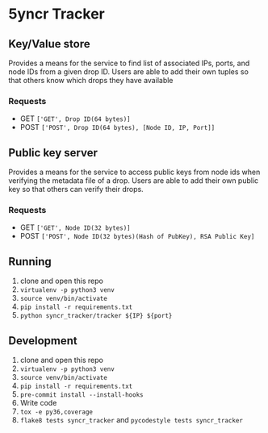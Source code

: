 # 5yncr Tracker

## Key/Value store
Provides a means for the service to find list of associated IPs, ports, and
node IDs from a given drop ID. Users are able to add their own tuples so that
others know which drops they have available
### Requests
- GET `['GET', Drop ID(64 bytes)]`
- POST `['POST', Drop ID(64 bytes), [Node ID, IP, Port]]`
## Public key server
Provides a means for the service to access public keys from node ids when
verifying the metadata file of a drop. Users are able to add their own public
key so that others can verify their drops.
### Requests
- GET `['GET', Node ID(32 bytes)]`
- POST `['POST', Node ID(32 bytes)(Hash of PubKey), RSA Public Key]`
## Running
1. clone and open this repo
2. `virtualenv -p python3 venv`
3. `source venv/bin/activate`
4. `pip install -r requirements.txt`
5. `python syncr_tracker/tracker ${IP} ${port}`
## Development
1. clone and open this repo
2. `virtualenv -p python3 venv`
3. `source venv/bin/activate`
4. `pip install -r requirements.txt`
5. `pre-commit install --install-hooks`
6. Write code
7. `tox -e py36,coverage`
8. `flake8 tests syncr_tracker` and `pycodestyle tests syncr_tracker`
